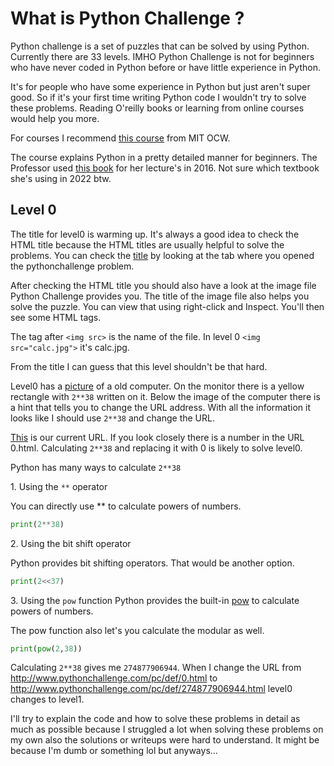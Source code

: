 # What is Python Challenge ?
Python challenge is a set of puzzles that can be solved by using Python.  
Currently there are 33 levels. 
IMHO Python Challenge is not for beginners who have never coded in Python before or have little experience in Python. 

It's for people who have some experience in Python but just aren't super good. 
So if it's your first time writing Python code I wouldn't try to solve these problems.
Reading O'reilly books or learning from online courses would help you more. 

For courses I recommend [this course](https://www.youtube.com/watch?v=xAcTmDO6NTI&list=PLUl4u3cNGP62A-ynp6v6-LGBCzeH3VAQB) from MIT OCW.

The course explains Python in a pretty detailed manner for beginners. 
The Professor used [this book](https://www.amazon.com/Get-Programming-Learn-code-Python/dp/1617293784) for her lecture's in 2016. Not sure which textbook she's using in 2022 btw. 


## Level 0

The title for level0 is warming up.
It's always a good idea to check the HTML title because the HTML titles are usually helpful to solve the problems.
You can check the [title](/0/warming_up.png) by looking at the tab where you opened the pythonchallenge problem.

After checking the HTML title you should also have a look at the image file Python Challenge provides you. 
The title of the image file also helps you solve the puzzle. You can view that using right-click and Inspect. 
You'll then see some HTML tags. 

The tag after `<img src>` is the name of the file. 
In level 0 `<img src="calc.jpg">` it's calc.jpg.

From the title I can guess that this level shouldn't be that hard.

Level0 has a [picture](/0/calc.jpg) of a old computer.
On the monitor there is a yellow rectangle with `2**38` written on it. 
Below the image of the computer there is a hint that tells you to change the URL address. 
With all the information it looks like I should use `2**38` and change the URL.

[This](http://www.pythonchallenge.com/pc/def/0.html) is our current URL.
If you look closely there is a number in the URL 0.html. 
Calculating `2**38` and replacing it with 0 is likely to solve level0. 

Python has many ways to calculate `2**38`

1\. Using the `**` operator 


You can directly use ** to calculate powers of numbers. 

```python
print(2**38)
```

2\. Using the bit shift operator 


Python provides bit shifting operators.
That would be another option.

```python
print(2<<37)
```

3\. Using the `pow` function 
Python provides the built-in [pow](https://docs.python.org/3/library/functions.html#pow) to calculate 
powers of numbers. 


The pow function also let's you calculate the modular as well. 

```python 
print(pow(2,38))
```


Calculating `2**38` gives me `274877906944`. 
When I change the URL from http://www.pythonchallenge.com/pc/def/0.html to http://www.pythonchallenge.com/pc/def/274877906944.html level0 changes to level1.


I'll try to explain the code and how to solve these problems in detail as much as possible because I struggled a lot when solving these problems on my own also the solutions or writeups were hard to understand. It might be because I'm dumb or something lol but anyways... 